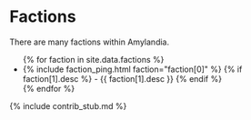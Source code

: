 # Factions

There are many factions within Amylandia.

<ul>
{% for faction in site.data.factions %}
  <li>
    {% include faction_ping.html faction="faction[0]" %}
    {% if faction[1].desc %}
      - {{ faction[1].desc }}
    {% endif %}
  </li>
{% endfor %}
</ul>

{% include contrib_stub.md %}
